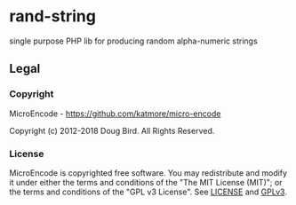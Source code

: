 # rand-string
single purpose PHP lib for producing random alpha-numeric strings

## Legal
### Copyright
MicroEncode - https://github.com/katmore/micro-encode

Copyright (c) 2012-2018 Doug Bird. All Rights Reserved.

### License
MicroEncode is copyrighted free software.
You may redistribute and modify it under either the terms and conditions of the
"The MIT License (MIT)"; or the terms and conditions of the "GPL v3 License".
See [LICENSE](https://github.com/katmore/micro-encode/blob/master/LICENSE) and [GPLv3](https://github.com/katmore/micro-encode/blob/master/GPLv3).
